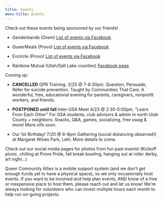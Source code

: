 ```yaml
---
title: Events
menu-title: Events
---
```



Check out these events being sponsored by our friends!

- Genderbands (Orem) [List of events via Facebook](https://www.facebook.com/pg/genderbands/events/)

- QueerMeals (Provo) [List of events via Facebook](https://www.facebook.com/pg/queermeals/events/?ref=page_internal)

- Encircle (Provo) [List of events via Facebook](https://www.facebook.com/pg/EncircleProvo/events/?ref=page_internal) 

- Rainbow Mutual (Utah/Salt Lake counties) [Facebook page](https://www.facebook.com/RainbowMutual/)


Coming up: 

- **CANCELLED** QPR Training. 3/25 @ 7-8:30pm. Question, Persuade, Refer for suicide prevention. Taught by Communities That Care. A wonderful, free, educational evening for parents, caregivers, nonprofit workers, and friends. 

- **POSTPONED until fall** Inter-GSA Meet 4/23 @ 2:30-5:00pm. “Learn From Each Other” For GSA students, club advisors & admin in north Utah County + neighbors. Snacks, Q&A, games, socializing, free swag & more! More info soon.   

- Our 1st Birthday! 7/20 @ 6-8pm Gathering (social distancing observed!) at Margaret Wines Park, Lehi. More details to come.  


Check out our social media pages for photos from fun past events! (Kickoff picnic, chilling at Provo Pride, fall break bowling, hanging out at roller derby, art night...)


Queer Community Allies is a mobile support system (and we don't get enough funds yet to have a physical space), so we only occasionally host events. If you want to be involved and help plan events, AND know of a free or inexpensive place to host them, please reach out and let us know! We're always looking for volunteers who can invest multiple hours each month to help run on-going projects. 
